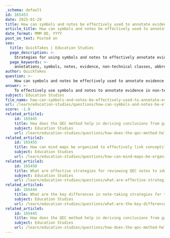 ```yaml
---
_schema: default
id: 165453
date: 2025-01-29
title: How can symbols and notes be effectively used to annotate evidence in non-technical classes?
article_title: How can symbols and notes be effectively used to annotate evidence in non-technical classes?
date_format: MMM DD, YYYY
post_on_text: Posted on
seo:
  title: QuickTakes | Education Studies
  page_description: >-
    Strategies for using symbols and notes to effectively annotate evidence in non-technical classes, improving understanding and retention.
  page_keywords: >-
    annotations, symbols, notes, evidence, non-technical classes, abbreviations, organizational techniques, highlighting, color coding, review, interactive practices, comprehension, retention
author: QuickTakes
question: >-
    How can symbols and notes be effectively used to annotate evidence in non-technical classes?
answer: >-
    To effectively use symbols and notes to annotate evidence in non-technical classes, consider the following strategies based on the gathered information:\n\n1. **Use of Abbreviations and Symbols**: Develop a personal system of abbreviations and symbols that resonate with you. For example, use "assoc" for associated, "&" for and, or "#" for number. This will help you take notes more quickly and efficiently. Limiting the number of symbols you use can also prevent confusion.\n\n2. **Meaningful Annotations**: Ensure that your annotations are meaningful and relevant to your learning objectives. For instance, instead of simply noting an observation like "hurts Dahl," you could analyze it by writing "causes Dahl to hate adults." This deeper level of engagement helps in understanding and recalling information later.\n\n3. **Organizational Techniques**: Organize your notes in a way that makes sense to you. Some students find color-coding effective, while others prefer using the left margin for questions and the right margin for observations. This structure can help you quickly locate key concepts and evidence when reviewing.\n\n4. **Highlighting and Color Coding**: Use highlighting to mark important sections and color coding to differentiate between types of information (e.g., definitions, theories, examples). This visual distinction can make it easier to navigate your notes during exam preparation.\n\n5. **Leave Space for Expansion**: When taking notes, leave space to add additional thoughts or clarifications later. This allows for a more comprehensive understanding of the material as you continue to engage with it.\n\n6. **Annotation Techniques**: Engage actively with the text by annotating as you read. This can include underlining key points, writing questions in the margins, or summarizing sections in your own words. This practice not only aids comprehension but also helps in retaining information.\n\n7. **Review and Synthesis**: Regularly review your annotated notes to reinforce your understanding. This can be more efficient than creating separate reading notes, as your annotations will already highlight critical concepts and evidence.\n\n8. **Interactive Practices**: Consider grouping related resources or topics together in your notes. This can help you focus on specific themes or concepts, making it easier to synthesize information across different materials.\n\nBy implementing these strategies, you can enhance your ability to annotate evidence effectively in non-technical classes, leading to a deeper understanding and better retention of the material.
subject: Education Studies
file_name: how-can-symbols-and-notes-be-effectively-used-to-annotate-evidence-in-nontechnical-classes.md
url: /learn/education-studies/questions/how-can-symbols-and-notes-be-effectively-used-to-annotate-evidence-in-nontechnical-classes
score: -1.0
related_article1:
    id: 165445
    title: How does the QEC method help in deriving conclusions from gathered evidence?
    subject: Education Studies
    url: /learn/education-studies/questions/how-does-the-qec-method-help-in-deriving-conclusions-from-gathered-evidence
related_article2:
    id: 165455
    title: How can mind maps be organized to effectively link concepts?
    subject: Education Studies
    url: /learn/education-studies/questions/how-can-mind-maps-be-organized-to-effectively-link-concepts
related_article3:
    id: 165458
    title: What are effective strategies for reviewing QEC notes to identify key ideas and summarize information?
    subject: Education Studies
    url: /learn/education-studies/questions/what-are-effective-strategies-for-reviewing-qec-notes-to-identify-key-ideas-and-summarize-information
related_article4:
    id: 165444
    title: What are the key differences in note-taking strategies for technical versus non-technical classes?
    subject: Education Studies
    url: /learn/education-studies/questions/what-are-the-key-differences-in-notetaking-strategies-for-technical-versus-nontechnical-classes
related_article5:
    id: 165445
    title: How does the QEC method help in deriving conclusions from gathered evidence?
    subject: Education Studies
    url: /learn/education-studies/questions/how-does-the-qec-method-help-in-deriving-conclusions-from-gathered-evidence
---
```


&nbsp;